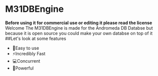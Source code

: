 # M31DBEngine
****Before using it for commercial use or editing it please read the license****
Welcome The M31DBEngine is made for the Andromeda DB Databse but because it is open source you could make your own databse on top of it 
##Let's look at some features
- 🔧Easy to use
- ⚡Incredibly Fast
- 💻Concurrent
- 💪Powerful
